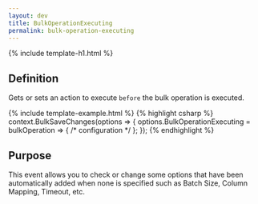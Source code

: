 ```yaml
---
layout: dev
title: BulkOperationExecuting
permalink: bulk-operation-executing
---
```


{% include template-h1.html %}

## Definition
Gets or sets an action to execute `before` the bulk operation is executed.

{% include template-example.html %} 
{% highlight csharp %}
context.BulkSaveChanges(options => {
	options.BulkOperationExecuting = bulkOperation => { /* configuration */ };
});
{% endhighlight %}

## Purpose
This event allows you to check or change some options that have been automatically added when none is specified such as Batch Size, Column Mapping, Timeout, etc.
